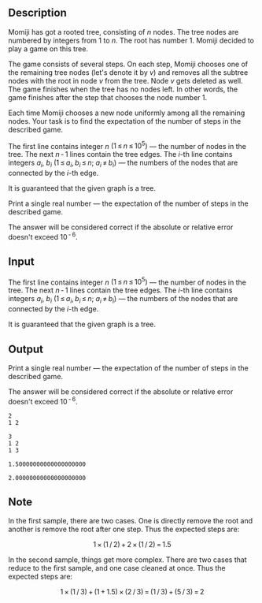 ## Description

<div><p>Momiji has got a rooted tree, consisting of <span class="tex-span"><i>n</i></span> nodes. The tree nodes are numbered by integers from <span class="tex-span">1</span> to <span class="tex-span"><i>n</i></span>. The root has number <span class="tex-span">1</span>. Momiji decided to play a game on this tree.</p><p>The game consists of several steps. On each step, Momiji chooses one of the remaining tree nodes (let's denote it by <span class="tex-span"><i>v</i></span>) and removes all the subtree nodes with the root in node <span class="tex-span"><i>v</i></span> from the tree. Node <span class="tex-span"><i>v</i></span> gets deleted as well. The game finishes when the tree has no nodes left. In other words, the game finishes after the step that chooses the node number <span class="tex-span">1</span>.</p><p>Each time Momiji chooses a new node uniformly among all the remaining nodes. Your task is to find the expectation of the number of steps in the described game.</p></div><div class="input-specification"><p>The first line contains integer <span class="tex-span"><i>n</i></span> <span class="tex-span">(1 ≤ <i>n</i> ≤ 10<sup class="upper-index">5</sup>)</span> — the number of nodes in the tree. The next <span class="tex-span"><i>n</i> - 1</span> lines contain the tree edges. The <span class="tex-span"><i>i</i></span>-th line contains integers <span class="tex-span"><i>a</i><sub class="lower-index"><i>i</i></sub></span>, <span class="tex-span"><i>b</i><sub class="lower-index"><i>i</i></sub></span> <span class="tex-span">(1 ≤ <i>a</i><sub class="lower-index"><i>i</i></sub>, <i>b</i><sub class="lower-index"><i>i</i></sub> ≤ <i>n</i>;&nbsp;<i>a</i><sub class="lower-index"><i>i</i></sub> ≠ <i>b</i><sub class="lower-index"><i>i</i></sub>)</span> — the numbers of the nodes that are connected by the <span class="tex-span"><i>i</i></span>-th edge.</p><p>It is guaranteed that the given graph is a tree.</p></div><div class="output-specification"><p>Print a single real number — the expectation of the number of steps in the described game.</p><p>The answer will be considered correct if the absolute or relative error doesn't exceed <span class="tex-span">10<sup class="upper-index"> - 6</sup></span>.</p></div>

## Input

<p>The first line contains integer <span class="tex-span"><i>n</i></span> <span class="tex-span">(1 ≤ <i>n</i> ≤ 10<sup class="upper-index">5</sup>)</span> — the number of nodes in the tree. The next <span class="tex-span"><i>n</i> - 1</span> lines contain the tree edges. The <span class="tex-span"><i>i</i></span>-th line contains integers <span class="tex-span"><i>a</i><sub class="lower-index"><i>i</i></sub></span>, <span class="tex-span"><i>b</i><sub class="lower-index"><i>i</i></sub></span> <span class="tex-span">(1 ≤ <i>a</i><sub class="lower-index"><i>i</i></sub>, <i>b</i><sub class="lower-index"><i>i</i></sub> ≤ <i>n</i>;&nbsp;<i>a</i><sub class="lower-index"><i>i</i></sub> ≠ <i>b</i><sub class="lower-index"><i>i</i></sub>)</span> — the numbers of the nodes that are connected by the <span class="tex-span"><i>i</i></span>-th edge.</p><p>It is guaranteed that the given graph is a tree.</p>

## Output

<p>Print a single real number — the expectation of the number of steps in the described game.</p><p>The answer will be considered correct if the absolute or relative error doesn't exceed <span class="tex-span">10<sup class="upper-index"> - 6</sup></span>.</p>





```input1
2
1 2

```




```input2
3
1 2
1 3

```




```output1
1.50000000000000000000

```




```output2
2.00000000000000000000

```



## Note

<p>In the first sample, there are two cases. One is directly remove the root and another is remove the root after one step. Thus the expected steps are: </p><center class="tex-equation"><span class="tex-span">1 × (1 / 2) + 2 × (1 / 2) = 1.5</span></center><p>In the second sample, things get more complex. There are two cases that reduce to the first sample, and one case cleaned at once. Thus the expected steps are: </p><center class="tex-equation"><span class="tex-span">1 × (1 / 3) + (1 + 1.5) × (2 / 3) = (1 / 3) + (5 / 3) = 2</span></center>

